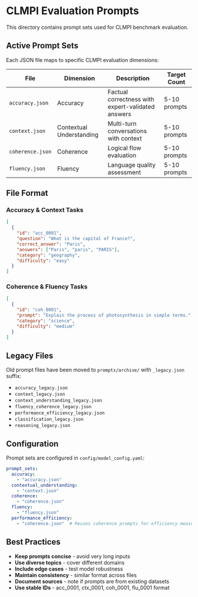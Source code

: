 # CLMPI Evaluation Prompts

This directory contains prompt sets used for CLMPI benchmark evaluation.

## Active Prompt Sets

Each JSON file maps to specific CLMPI evaluation dimensions:

| File | Dimension | Description | Target Count |
|------|-----------|-------------|--------------|
| `accuracy.json` | Accuracy | Factual correctness with expert-validated answers | 5-10 prompts |
| `context.json` | Contextual Understanding | Multi-turn conversations with context | 5-10 prompts |
| `coherence.json` | Coherence | Logical flow evaluation | 5-10 prompts |
| `fluency.json` | Fluency | Language quality assessment | 5-10 prompts |

## File Format

### Accuracy & Context Tasks
```json
[
  {
    "id": "acc_0001",
    "question": "What is the capital of France?",
    "correct_answer": "Paris",
    "answers": ["Paris", "paris", "PARIS"],
    "category": "geography",
    "difficulty": "easy"
  }
]
```

### Coherence & Fluency Tasks
```json
[
  {
    "id": "coh_0001",
    "prompt": "Explain the process of photosynthesis in simple terms.",
    "category": "science",
    "difficulty": "medium"
  }
]
```

## Legacy Files

Old prompt files have been moved to `prompts/archive/` with `_legacy.json` suffix:
- `accuracy_legacy.json`
- `context_legacy.json`
- `context_understanding_legacy.json`
- `fluency_coherence_legacy.json`
- `performance_efficiency_legacy.json`
- `classification_legacy.json`
- `reasoning_legacy.json`

## Configuration

Prompt sets are configured in `config/model_config.yaml`:

```yaml
prompt_sets:
  accuracy:
    - "accuracy.json"
  contextual_understanding:
    - "context.json"
  coherence:
    - "coherence.json"
  fluency:
    - "fluency.json"
  performance_efficiency:
    - "coherence.json"  # Reuses coherence prompts for efficiency measurement
```

## Best Practices

- **Keep prompts concise** - avoid very long inputs
- **Use diverse topics** - cover different domains
- **Include edge cases** - test model robustness
- **Maintain consistency** - similar format across files
- **Document sources** - note if prompts are from existing datasets
- **Use stable IDs** - acc_0001, ctx_0001, coh_0001, flu_0001 format
